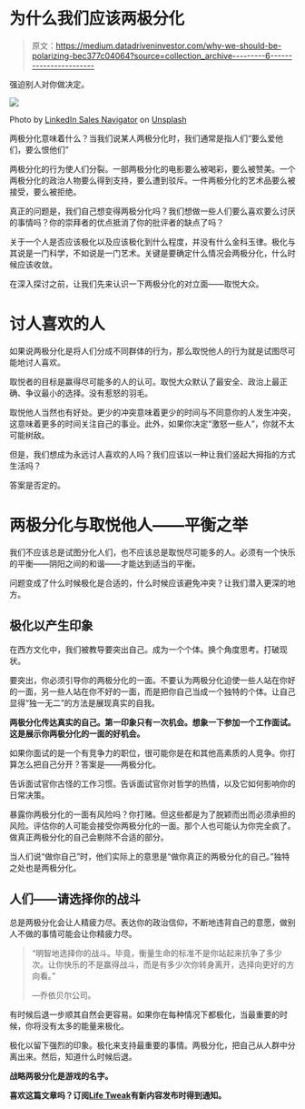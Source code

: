 # 为什么我们应该两极分化

> 原文：<https://medium.datadriveninvestor.com/why-we-should-be-polarizing-bec377c04064?source=collection_archive---------6----------------------->

强迫别人对你做决定。

![](img/344c92af9b203961942d7d30369f0016.png)

Photo by [LinkedIn Sales Navigator](https://unsplash.com/@linkedinsalesnavigator?utm_source=medium&utm_medium=referral) on [Unsplash](https://unsplash.com?utm_source=medium&utm_medium=referral)

两极分化意味着什么？当我们说某人两极分化时，我们通常是指人们“要么爱他们，要么恨他们”

两极分化的行为使人们分裂。一部两极分化的电影要么被喝彩，要么被赞美。一个两极分化的政治人物要么得到支持，要么遭到驳斥。一件两极分化的艺术品要么被接受，要么被拒绝。

真正的问题是，我们自己想变得两极分化吗？我们想做一些人们要么喜欢要么讨厌的事情吗？你的崇拜者的优点抵消了你的批评者的缺点了吗？

关于一个人是否应该极化以及应该极化到什么程度，并没有什么金科玉律。极化与其说是一门科学，不如说是一门艺术。关键是要确定什么情况会两极分化，什么时候应该收敛。

在深入探讨之前，让我们先来认识一下两极分化的对立面——取悦大众。

# 讨人喜欢的人

如果说两极分化是将人们分成不同群体的行为，那么取悦他人的行为就是试图尽可能地讨人喜欢。

取悦者的目标是赢得尽可能多的人的认可。取悦大众默认了最安全、政治上最正确、争议最小的选择。没有惹怒的羽毛。

取悦他人当然也有好处。更少的冲突意味着更少的时间与不同意你的人发生冲突，这意味着更多的时间关注自己的事业。此外，如果你决定“激怒一些人”，你就不太可能树敌。

但是，我们想成为永远讨人喜欢的人吗？我们应该以一种让我们竖起大拇指的方式生活吗？

答案是否定的。

# 两极分化与取悦他人——平衡之举

我们不应该总是试图分化人们，也不应该总是取悦尽可能多的人。必须有一个快乐的平衡——阴阳之间的和谐——才能达到适当的平衡。

问题变成了什么时候极化是合适的，什么时候应该避免冲突？让我们潜入更深的地方。

## 极化以产生印象

在西方文化中，我们被教导要突出自己。成为一个个体。换个角度思考。打破现状。

要突出，你必须引导你的两极分化的一面。不要认为两极分化迫使一些人站在你好的一面，另一些人站在你不好的一面，而是把你自己当成一个独特的个体。让自己显得“独一无二”的方法是展现真实的自我。

**两极分化传达真实的自己。第一印象只有一次机会。想象一下参加一个工作面试。这是展示你两极分化的一面的好机会。**

如果你面试的是一个有竞争力的职位，很可能你是在和其他高素质的人竞争。你打算怎么把自己分开？答案是——两极分化。

告诉面试官你古怪的工作习惯。告诉面试官你对哲学的热情，以及它如何影响你的日常决策。

暴露你两极分化的一面有风险吗？你打赌。但这些都是为了脱颖而出而必须承担的风险。评估你的人可能会接受你两极分化的一面。那个人也可能认为你完全疯了。做真正两极分化的自己会剔除不合适的部分。

当人们说“做你自己”时，他们实际上的意思是“做你真正的两极分化的自己。”独特之处也是两极分化。

## **人们——请选择你的战斗**

总是两极分化会让人精疲力尽。表达你的政治信仰，不断地违背自己的意愿，做别人不做的事情可能会让你精疲力尽。

> “明智地选择你的战斗。毕竟，衡量生命的标准不是你站起来抗争了多少次。让你快乐的不是赢得战斗，而是有多少次你转身离开，选择向更好的方向看。”
> 
> —乔依贝尔公司。

有时候后退一步顺其自然会更容易。如果你在每种情况下都极化，当最重要的时候，你将没有太多的能量来极化。

极化以留下强烈的印象。极化来支持最重要的事情。两极分化，把自己从人群中分离出来。然后，知道什么时候后退。

**战略两极分化是游戏的名字。**

**喜欢这篇文章吗？订阅**[**Life Tweak**](https://lifetweakblog.com/about/)**有新内容发布时得到通知。**
